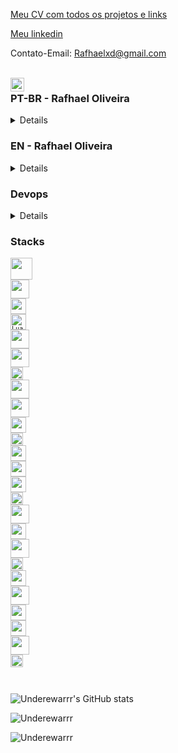 [Meu CV com todos os projetos e links](https://drive.google.com/file/d/1BdIj8RFgzrDb0K6lyUAwDejYrJmn-STh/view?usp=sharing)

[Meu linkedin](https://www.linkedin.com/in/rafhael-oliveira/)

Contato-Email: Rafhaelxd@gmail.com

<br />

<a href="https://www.linkedin.com/in/rafhael-oliveira/">
  <img align="left" alt="Rafhael Oliveira LinkdeIn" width="22px" src="https://cdn.jsdelivr.net/npm/simple-icons@v3/icons/linkedin.svg" />
</a>

### PT-BR - Rafhael Oliveira

<details>

Sou desenvolvedor Full Stack com experiência em desenvolvimento web e infraestrutura.
Trabalhei em diversos projetos pessoais. Possuo conhecimentos em programação funcional, POO, DevOps.
Tenho interesse em escalabilidade de aplicações e melhores praticas de desenvolvimento.

Apaixonado por tecnologia! Estou buscando conhecimento para me tornar um especialista na área de desenvolvimento.

Adoro contribuir e ajudar em comunidades de tecnologia, sempre busco aprender com projetos pessoais e sempre estou buscando melhorar meus métodos de desenvolver software.

Em todas minhas experiências como desenvolvedor o trabalho em equipe sempre foi o meu forte.

Entusiasta em tecnologia, busco aprender novos conceitos e aplicá-los para visualizar na prática, sempre aprendendo com os erros, evitando que os mesmos erros aconteçam novamente.

Meu Hobby : [Tibiaking.com](https://tibiaking.com/). Meu papel envolve ajudar a manter e recrutar pessoas, além de organizar os repositórios e desempenhar as tarefas relacionadas. Se você quiser saber mais sobre a organização, confira o [fórum](https://tibiaking.com/forums/topic/110837-a-evolu%C3%A7%C3%A3o-da-comunidade-reposit%C3%B3rios-no-github-para-os-t%C3%B3picos-mais-valiosos/?tab=comments#comment-571944). Lá você encontrará informações valiosas sobre a evolução da comunidade e os repositórios no GitHub. Junte-se a nós e participe dessa emocionante jornada tecnológica!

</details>

### EN  - Rafhael Oliveira

<details>


I am a Full Stack developer with experience in web development and infrastructure. I have worked on various personal projects and have knowledge in functional programming, OOP, and DevOps. I am interested in application scalability and best development practices.

Passionate about technology! I am seeking knowledge to become an expert in the field of development.

I love contributing and helping in technology communities. I always seek to learn from personal projects and continuously improve my software development methods.

Throughout my experiences as a developer, teamwork has always been my strength.

As a technology enthusiast, I strive to learn new concepts and apply them in practice. I am always learning from mistakes and avoiding them from happening again.

My Hobby:[Tibiaking.com](https://tibiaking.com/). My role involves helping to maintain and recruit people, as well as organizing repositories and performing related tasks. If you want to know more about the organization, check out the [fórum](https://tibiaking.com/forums/topic/110837-a-evolu%C3%A7%C3%A3o-da-comunidade-reposit%C3%B3rios-no-github-para-os-t%C3%B3picos-mais-valiosos/?tab=comments#comment-571944). There you will find valuable information about the community's evolution and the repositories on GitHub. Join us and be part of this exciting technological journey!

</details>

### Devops


<details>

💻 DevOps | Cloud Services | Experience in AWS, Azure, and Google Cloud 🌐
solid experience in various cloud platforms. 
Below are the key services I have experience with:

🚀 AWS:
- EC2 (Elastic Compute Cloud) for scalable virtual instances.
- S3 (Simple Storage Service) for data storage and retrieval.
- Route 53 for DNS services and domain registration.
- VPC (Virtual Private Cloud) for network isolation and security.
- RDS (Relational Database Service) for relational databases.
- WAF (Web Application Firewall) for web threat protection.
- SageMaker for machine learning model development and deployment.
- CloudFormation for creating and managing infrastructure resources as code.
- IAM (Identity and Access Management) for access control management.
- KMS (Key Management Service) for secure key management.

🌟 Azure:
- Virtual Machines (VMs) for provisioning compute resources.
- DNS (Domain Name System) for name resolution services.
- Blob Storage for unstructured object storage.
- Virtual Network for creating isolated private networks.
- SQL Databases for managing relational databases.
- Key Vault for storing and managing keys and secrets securely.

🌈 Google Cloud:
- Compute Engine for provisioning virtual machines.
- Cloud Functions for executing functions in response to events.
- Storage for object and file storage.
- Virtual Private Cloud (VPC) for private and secure networks.
- Cloud DNS for name resolution services.
- Firebase for developing and hosting web and mobile applications.
- Deployment Manager for creating and managing cloud resources as code.
- Cloud Identity for identity and access management.
- KMS (Key Management Service) for managing encryption keys.

I am excited to contribute and collaborate on projects involving these cloud services. Let's build amazing solutions together! 👨‍💻🚀

</details>

### Stacks
<code><img height="35" src="https://img.shields.io/badge/c%23-%23239120.svg?style=for-the-badge&logo=c-sharp&logoColor=white">
<code><img height="30" src="https://img.shields.io/badge/typescript-%23007ACC.svg?style=for-the-badge&logo=typescript&logoColor=white" ></code>
<code><img height="25" src="https://img.shields.io/badge/JavaScript-323330?style=for-the-badge&logo=javascript&logoColor=F7DF1E" ></code>
<code><img height="25" src="https://img.shields.io/badge/Lua-2C2D72?style=for-the-badge&logo=lua&logoColor=white" alt="Lua"/></code>
<code><img height="30" src="https://img.shields.io/badge/React-20232A?style=for-the-badge&logo=react&logoColor=61DAFB"></code>
<code><img height="30" src="https://img.shields.io/badge/React_Router-CA4245?style=for-the-badge&logo=react-router&logoColor=white"></code>
<code><img height="20" src="https://img.shields.io/badge/Redux-593D88?style=for-the-badge&logo=redux&logoColor=white"></code>
<code><img height="30" src="https://img.shields.io/badge/MySQL-005C84?style=for-the-badge&logo=mysql&logoColor=white"></code>
<code><img height="30" src="https://img.shields.io/badge/GitHub-100000?style=for-the-badge&logo=github&logoColor=white"></code>
<code><img height="25" src="https://img.shields.io/badge/Node.js-339933?style=for-the-badge&logo=nodedotjs&logoColor=white"></code>
<code><img height="20" src="https://img.shields.io/badge/npm-CB3837?style=for-the-badge&logo=npm&logoColor=white"></code>
<code><img height="25" src="https://img.shields.io/badge/css3-%231572B6.svg?style=for-the-badge&logo=css3&logoColor=white"></code>
<code><img height="25" src="https://img.shields.io/badge/Cloudflare-F38020?style=for-the-badge&logo=Cloudflare&logoColor=white"></code>
<code><img height="25" src="https://img.shields.io/badge/Amazon_AWS-FF9900?style=for-the-badge&logo=amazonaws&logoColor=white"></code>
<code><img height="20" src="https://img.shields.io/badge/Digital_Ocean-0080FF?style=for-the-badge&logo=DigitalOcean&logoColor=white"></code>
<code><img height="30" src="https://img.shields.io/badge/Google_Cloud-4285F4?style=for-the-badge&logo=google-cloud&logoColor=white"></code>
<code><img height="25" src="https://img.shields.io/badge/SQLite-07405E?style=for-the-badge&logo=sqlite&logoColor=white"></code>
<code><img height="30" src="https://img.shields.io/badge/Apache-D22128?style=for-the-badge&logo=Apache&logoColor=white"></code>
<code><img height="20" src="https://img.shields.io/badge/Cypress-17202C?style=for-the-badge&logo=cypress&logoColor=white"></code>
<code><img height="25" src="https://img.shields.io/badge/Docker-2CA5E0?style=for-the-badge&logo=docker&logoColor=white"></code>
<code><img height="30" src="https://img.shields.io/badge/JWT-000000?style=for-the-badge&logo=JSON%20web%20tokens&logoColor=white"></code>
<code><img height="25" src="https://img.shields.io/badge/eslint-3A33D1?style=for-the-badge&logo=eslint&logoColor=white"></code>
<code><img height="25" src="https://img.shields.io/badge/Sequelize-52B0E7?style=for-the-badge&logo=Sequelize&logoColor=white"></code>
<code><img height="30" src="https://img.shields.io/badge/Linux-FCC624?style=for-the-badge&logo=linux&logoColor=black"></code>
<code><img height="20" src="https://img.shields.io/badge/tailwindcss-%2338B2AC.svg?style=for-the-badge&logo=tailwind-css&logoColor=white"></code>
  
</code>

![Underewarrr's GitHub stats](https://github-readme-stats-git-masterrstaa-rickstaa.vercel.app/api?username=Underewarrr&show_icons=true&count_private=true)

<img align="center" src="https://github-readme-stats-git-masterrstaa-rickstaa.vercel.app/api/top-langs/?username=Underewarrr&layout=compact&theme=graywhite&title_color=268bd2" alt="Underewarrr"/>
<br>
<p align="left"> <img src="https://komarev.com/ghpvc/?username=Underewarrr" alt="Underewarrr"/> </p>

